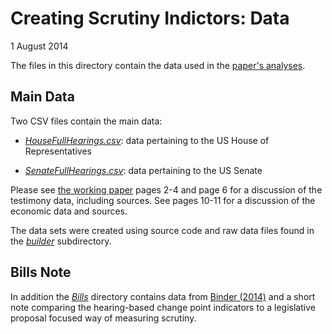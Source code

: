 # Creating Scrutiny Indictors: Data

1 August 2014

The files in this directory contain the data used in the [paper's analyses](FedChangePointNote/paper/source/MainAnalysis_Figures.R).

## Main Data

Two CSV files contain the main data:

- *[HouseFullHearings.csv](HouseFullHearings.csv)*: data pertaining to the US House of Representatives

- *[SenateFullHearings.csv](SenateFullHearings.csv)*: data pertaining to the US Senate

Please see [the working paper](FedChangePointNote/paper/ChangPointCongFed.pdf) pages 2-4 and page 6 for a discussion of the testimony data, including sources. See pages 10-11 for a discussion of the economic data and sources.

The data sets were created using source code and raw data files found in the *[builder](builder/)* subdirectory.

## Bills Note

In addition the *[Bills](Bills/)* directory contains data from [Binder (2014)](http://www.washingtonpost.com/blogs/monkey-cage/wp/2014/07/08/audit-the-fed-on-steroids/) and a short note comparing the hearing-based change point indicators to a legislative proposal focused way of measuring scrutiny.
